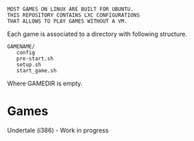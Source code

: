 ```
MOST GAMES ON LINUX ARE BUILT FOR UBUNTU.
THIS REPOSITORY CONTAINS LXC CONFIGURATIONS 
THAT ALLOWS TO PLAY GAMES WITHOUT A VM.
```
Each game is associated to a directory with following structure.
```
GAMENAME/
   config
   pre-start.sh
   setup.sh
   start_game.sh
```
Where GAMEDIR is empty.

# Games

Undertale (i386) - Work in progress
